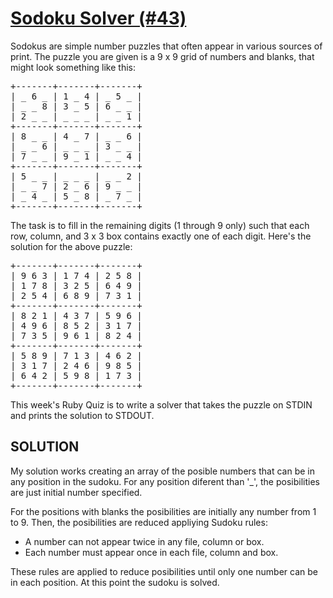 [Sodoku Solver (#43)](http://www.rubyquiz.com/quiz43.html) 
===================

Sodokus are simple number puzzles that often appear in various sources of print. The puzzle you are given is a 9 x 9 grid of numbers and blanks, that might look something like this:

<pre>
+-------+-------+-------+
| _ 6 _ | 1 _ 4 | _ 5 _ |
| _ _ 8 | 3 _ 5 | 6 _ _ |
| 2 _ _ | _ _ _ | _ _ 1 |
+-------+-------+-------+
| 8 _ _ | 4 _ 7 | _ _ 6 |
| _ _ 6 | _ _ _ | 3 _ _ |
| 7 _ _ | 9 _ 1 | _ _ 4 |
+-------+-------+-------+
| 5 _ _ | _ _ _ | _ _ 2 |
| _ _ 7 | 2 _ 6 | 9 _ _ |
| _ 4 _ | 5 _ 8 | _ 7 _ |
+-------+-------+-------+
</pre>

The task is to fill in the remaining digits (1 through 9 only) such that each row, column, and 3 x 3 box contains exactly one of each digit. Here's the solution for the above puzzle:

<pre>
+-------+-------+-------+
| 9 6 3 | 1 7 4 | 2 5 8 |
| 1 7 8 | 3 2 5 | 6 4 9 |
| 2 5 4 | 6 8 9 | 7 3 1 |
+-------+-------+-------+
| 8 2 1 | 4 3 7 | 5 9 6 |
| 4 9 6 | 8 5 2 | 3 1 7 |
| 7 3 5 | 9 6 1 | 8 2 4 |
+-------+-------+-------+
| 5 8 9 | 7 1 3 | 4 6 2 |
| 3 1 7 | 2 4 6 | 9 8 5 |
| 6 4 2 | 5 9 8 | 1 7 3 |
+-------+-------+-------+
</pre>

This week's Ruby Quiz is to write a solver that takes the puzzle on STDIN and prints the solution to STDOUT.

SOLUTION
---------

My solution works creating an array of the posible numbers that can be in any position in the sudoku. For any position diferent than '_', the posibilities are just initial number specified.

For the positions with blanks the posibilities are initially any number from 1 to 9. Then, the posibilities are reduced appliying Sudoku rules:

- A number can not appear twice in any file, column or box.
- Each number must appear once in each file, column and box.

These rules are applied to reduce posibilities until only one number can be in each position. At this point the sudoku is solved.


